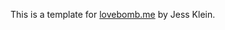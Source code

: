 This is a template for [lovebomb.me][] by Jess Klein.

  [lovebomb.me]: https://github.com/toolness/lovebomb.me
 